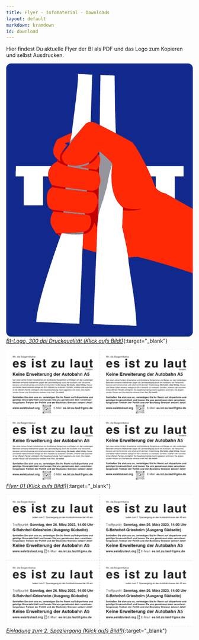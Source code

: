 ```yaml
---
title: Flyer - Infomaterial - Downloads
layout: default
markdown: kramdown
id: download
---
```

Hier findest Du aktuelle Flyer der BI als PDF und das Logo zum Kopieren und selbst Ausdrucken.

[![Logo der BI-ES IST ZU LAUT](/assets/img/Logo_BI_00.gif) _BI-Logo, 300 dpi Druckqualität (Klick aufs Bild!)_](/assets/img/Logo_BI_300dpi.jpg){:target="_blank"}

[![DIN A4-Flyer der BI-EsIstZuLaut](/assets/img/Flyer_4fach_Seite1.png) _Flyer 01 (Klick aufs Bild!)_](/assets/img/Flyer_4fach_farbig.pdf){:target="_blank"}

[![Flyer der BI-EsIstZuLaut](/assets/img/Flyer_4fach_Spaziergang_26_03.png) _Einladung zum 2. Spaziergang (Klick aufs Bild!)_](/assets/img/Flyer_4fach_4c_Spaziergang_26_03_23.pdf){:target="_blank"}

